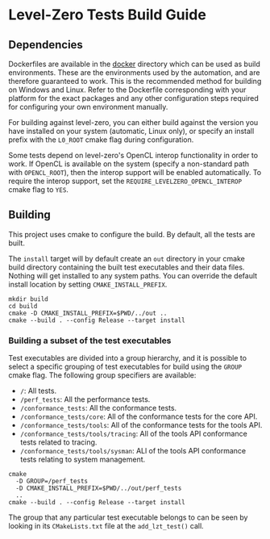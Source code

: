 # Level-Zero Tests Build Guide

## Dependencies

Dockerfiles are available in the [docker](./docker) directory which can be used
as build environments. These are the environments used by the automation, and
are therefore guaranteed to work. This is the recommended method for building on
Windows and Linux. Refer to the Dockerfile corresponding with your platform for
the exact packages and any other configuration steps required for configuring
your own environment manually.

For building against level-zero, you can either build against the version you
have installed on your system (automatic, Linux only), or specify an install
prefix with the `L0_ROOT` cmake flag during configuration.

Some tests depend on level-zero's OpenCL interop functionality in order to work.
If OpenCL is available on the system (specify a non-standard path with
`OPENCL_ROOT`), then the interop support will be enabled automatically. To
require the interop support, set the `REQUIRE_LEVELZERO_OPENCL_INTEROP` cmake
flag to `YES`.

## Building

This project uses cmake to configure the build. By default, all the tests are
built.

The `install` target will by default create an `out` directory in your cmake
build directory containing the built test executables and their data files.
Nothing will get installed to any system paths. You can override the default
install location by setting `CMAKE_INSTALL_PREFIX`.

```
mkdir build
cd build
cmake -D CMAKE_INSTALL_PREFIX=$PWD/../out ..
cmake --build . --config Release --target install
```

### Building a subset of the test executables

Test executables are divided into a group hierarchy, and it is possible to
select a specific grouping of test executables for build using the `GROUP`
cmake flag. The following group specifiers are available:

  - `/`: All tests.
  - `/perf_tests`: All the performance tests.
  - `/conformance_tests`: All the conformance tests.
  - `/conformance_tests/core`: All of the conformance tests for the core API.
  - `/conformance_tests/tools`: All of the conformance tests for the tools API.
  - `/conformance_tests/tools/tracing`: All of the tools API conformance tests
    related to tracing.
  - `/conformance_tests/tools/sysman`: ALl of the tools API conformance tests
    relating to system management.

```
cmake
  -D GROUP=/perf_tests
  -D CMAKE_INSTALL_PREFIX=$PWD/../out/perf_tests
  ..
cmake --build . --config Release --target install
```

The group that any particular test executable belongs to can be seen by looking
in its `CMakeLists.txt` file at the `add_lzt_test()` call.
